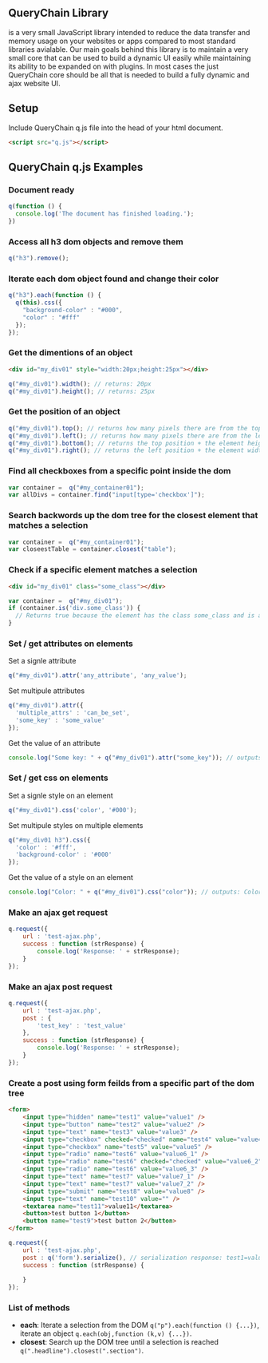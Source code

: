 QueryChain Library
----------------
is a very small JavaScript library intended to reduce the data transfer and memory usage on your websites or apps compared to most standard libraries avialable. Our main goals behind this library is to maintain a very small core that can be used to build a dynamic UI easily while maintaining its ability to be expanded on with plugins. In most cases the just QueryChain core should be all that is needed to build a fully dynamic and ajax website UI.

## Setup
Include QueryChain q.js file into the head of your html document.
```html
<script src="q.js"></script>
```

## QueryChain q.js Examples

### Document ready
```javascript
q(function () {
  console.log('The document has finished loading.');
})
```

### Access all h3 dom objects and remove them
```javascript
q("h3").remove();
```

### Iterate each dom object found and change their color
```javascript
q("h3").each(function () {
  q(this).css({
    "background-color" : "#000",
    "color" : "#fff"
  });
});
```

### Get the dimentions of an object
```html
<div id="my_div01" style="width:20px;height:25px"></div>
```
```javascript
q("#my_div01").width(); // returns: 20px
q("#my_div01").height(); // returns: 25px
```

### Get the position of an object
```javascript
q("#my_div01").top(); // returns how many pixels there are from the top of the document
q("#my_div01").left(); // returns how many pixels there are from the left of the document
q("#my_div01").bottom(); // returns the top position + the element height
q("#my_div01").right(); // returns the left position + the element width
```


### Find all checkboxes from a specific point inside the dom
```javascript
var container =  q("#my_container01");
var allDivs = container.find("input[type='checkbox']");
```

### Search backwords up the dom tree for the closest element that matches a selection
```javascript
var container =  q("#my_container01");
var closeestTable = container.closest("table");
```

### Check if a specific element matches a selection
```html
<div id="my_div01" class="some_class"></div>
```
```javascript
var container =  q("#my_div01");
if (container.is('div.some_class')) {
  // Returns true because the element has the class some_class and is a DIV
}
```

### Set / get attributes on elements
Set a signle attribute
```javascript
q("#my_div01").attr('any_attribute', 'any_value');
```
Set multipule attributes
```javascript
q("#my_div01").attr({
  'multiple_attrs' : 'can_be_set',
  'some_key' : 'some_value'
});
```
Get the value of an attribute
```javascript
console.log("Some key: " + q("#my_div01").attr("some_key")); // outputs: Some key: some_value
```

### Set / get css on elements
Set a signle style on an element
```javascript
q("#my_div01").css('color', '#000');
```
Set multipule styles on multiple elements
```javascript
q("#my_div01 h3").css({
  'color' : '#fff',
  'background-color' : '#000'
});
```
Get the value of a style on an element
```javascript
console.log("Color: " + q("#my_div01").css("color")); // outputs: Color: #000
```

### Make an ajax get request
```javascript
q.request({
	url : 'test-ajax.php',
	success : function (strResponse) {
		console.log('Response: ' + strResponse);
	}
});
```
### Make an ajax post request
```javascript
q.request({
	url : 'test-ajax.php',
	post : {
		'test_key' : 'test_value'
	},
	success : function (strResponse) {
		console.log('Response: ' + strResponse);
	}
});
```
### Create a post using form feilds from a specific part of the dom tree
```html
<form>
	<input type="hidden" name="test1" value="value1" />
	<input type="button" name="test2" value="value2" />
	<input type="text" name="test3" value="value3" />
	<input type="checkbox" checked="checked" name="test4" value="value4" />
	<input type="checkbox" name="test5" value="value5" />
	<input type="radio" name="test6" value="value6_1" />
	<input type="radio" name="test6" checked="checked" value="value6_2" />
	<input type="radio" name="test6" value="value6_3" />
	<input type="text" name="test7" value="value7_1" />
	<input type="text" name="test7" value="value7_2" />
	<input type="submit" name="test8" value="value8" />
	<input type="text" name="test10" value="" />
	<textarea name="test11">value11</textarea>
	<button>test button 1</button>
	<button name="test9">test button 2</button>
</form>
```
```javascript
q.request({
	url : 'test-ajax.php',
	post : q('form').serialize(), // serialization response: test1=value1&test3=value3&test4=value4&test6=value6_2&test7=value7_1&test7=value7_2&test10=&test11=value11
	success : function (strResponse) {
	  
	}
});
```

### List of methods
- **each**: Iterate a selection from the DOM `q("p").each(function () {...})`, iterate an object `q.each(obj,function (k,v) {...})`.
- **closest**: Search up the DOM tree until a selection is reached `q(".headline").closest(".section")`.
